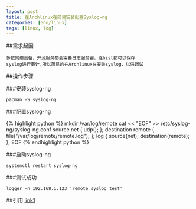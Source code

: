 ```yaml
---
layout: post
title: 在Archlinux在简易安装配置Syslog-ng
categories: [Gnu/linux]
tags: [linux, log]
---
```


##需求起因

    多数网络设备，开源服务都会需要日志服务器，连hist都可以保存
    syslog进行审计,所以简易的在Archlinux在安装syslog，以供调试



##操作步骤

###安装syslog-ng

`pacman -S syslog-ng`

###配置syslog-ng

 {% highlight python %}
  mkdir /var/log/remote
 cat << "EOF" >> /etc/syslog-ng/syslog-ng.conf
 source net { udp(); };
 destination remote { file("/var/log/remote/remote.log"); };
 log { source(net); destination(remote); };
 EOF
 {% endhighlight python %}

###启动syslog-ng

`systemctl restart syslog-ng`


###测试成功

`logger -n 192.168.1.123 'remote syslog test'`


##引用
[link1](https://wiki.archlinux.org/index.php/Syslog-ng#Configuring_as_a_loghost)
